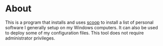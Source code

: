 # About
This is a program that installs and uses [scoop](https://scoop.sh) to install a list of personal software I generally setup on my Windows computers. It can also be used to deploy some of my configuration files.
This tool does not require administrator privileges.
